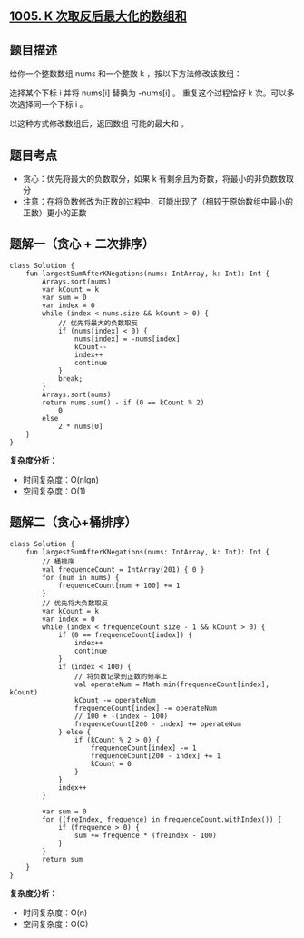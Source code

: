 ## [1005. K 次取反后最大化的数组和](https://leetcode.cn/problems/maximize-sum-of-array-after-k-negations/)

## 题目描述

给你一个整数数组 nums 和一个整数 k ，按以下方法修改该数组：

选择某个下标 i 并将 nums[i] 替换为 -nums[i] 。
重复这个过程恰好 k 次。可以多次选择同一个下标 i 。

以这种方式修改数组后，返回数组 可能的最大和 。

## 题目考点

- 贪心：优先将最大的负数取分，如果 k 有剩余且为奇数，将最小的非负数数取分
- 注意：在将负数修改为正数的过程中，可能出现了（相较于原始数组中最小的正数）更小的正数

## 题解一（贪心 + 二次排序）
 
```
class Solution {
    fun largestSumAfterKNegations(nums: IntArray, k: Int): Int {
        Arrays.sort(nums)
        var kCount = k
        var sum = 0
        var index = 0
        while (index < nums.size && kCount > 0) {
            // 优先将最大的负数取反
            if (nums[index] < 0) {
                nums[index] = -nums[index]
                kCount--
                index++
                continue
            }
            break;
        }
        Arrays.sort(nums)
        return nums.sum() - if (0 == kCount % 2)
            0
        else
            2 * nums[0]
    }
}
```

**复杂度分析：**

- 时间复杂度：O(nlgn)
- 空间复杂度：O(1) 

## 题解二（贪心+桶排序）

```
class Solution {
    fun largestSumAfterKNegations(nums: IntArray, k: Int): Int {
        // 桶排序
        val frequenceCount = IntArray(201) { 0 }
        for (num in nums) {
            frequenceCount[num + 100] += 1
        }
        // 优先将大负数取反
        var kCount = k
        var index = 0
        while (index < frequenceCount.size - 1 && kCount > 0) {
            if (0 == frequenceCount[index]) {
                index++
                continue
            }
            if (index < 100) {
                // 将负数记录到正数的频率上
                val operateNum = Math.min(frequenceCount[index], kCount)
                kCount -= operateNum
                frequenceCount[index] -= operateNum
                // 100 + -(index - 100)
                frequenceCount[200 - index] += operateNum
            } else {
                if (kCount % 2 > 0) {
                    frequenceCount[index] -= 1
                    frequenceCount[200 - index] += 1
                    kCount = 0
                }
            }
            index++
        }

        var sum = 0
        for ((freIndex, frequence) in frequenceCount.withIndex()) {
            if (frequence > 0) {
                sum += frequence * (freIndex - 100)
            }
        }
        return sum
    }
}
```

**复杂度分析：**

- 时间复杂度：O(n)
- 空间复杂度：O(C) 
